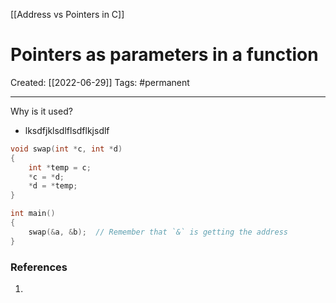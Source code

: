 [[Address vs Pointers in C]]

# Pointers as parameters in a function
Created:  [[2022-06-29]]
Tags: #permanent 

---
Why is it used?
- lksdfjklsdlflsdflkjsdlf

```C
void swap(int *c, int *d)
{
    int *temp = c;
    *c = *d;
    *d = *temp;
}

int main()
{
	swap(&a, &b);  // Remember that `&` is getting the address
}
```















### References
1. 